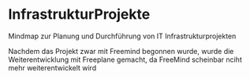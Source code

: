 # InfrastrukturProjekte
Mindmap zur Planung und Durchführung von IT Infrastrukturprojekten

Nachdem das Projekt zwar mit Freemind begonnen wurde, wurde die Weiterentwicklung mit Freeplane gemacht, da FreeMind scheinbar nciht mehr weiterentwickelt wird
